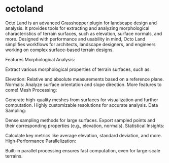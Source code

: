 # octoland

Octo Land is an advanced Grasshopper plugin for landscape design and analysis. It provides tools for extracting and analyzing morphological characteristics of terrain surfaces, such as elevation, surface normals, and more. Designed with performance and usability in mind, Octo Land simplifies workflows for architects, landscape designers, and engineers working on complex surface-based terrain designs.

Features
Morphological Analysis:

Extract various morphological properties of terrain surfaces, such as:

Elevation: Relative and absolute measurements based on a reference plane.
Normals: Analyze surface orientation and slope direction.
More features to come!
Mesh Processing:

Generate high-quality meshes from surfaces for visualization and further computation.
Highly customizable resolutions for accurate analysis.
Data Sampling:

Dense sampling methods for large surfaces.
Export sampled points and their corresponding properties (e.g., elevation, normals).
Statistical Insights:

Calculate key metrics like average elevation, standard deviation, and more.
High-Performance Parallelization:

Built-in parallel processing ensures fast computation, even for large-scale terrains.
